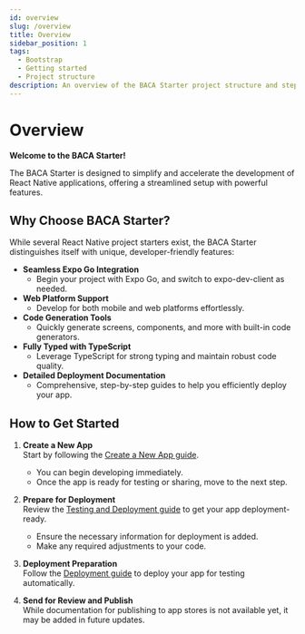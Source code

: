 ```yaml
---
id: overview
slug: /overview
title: Overview
sidebar_position: 1
tags:
  - Bootstrap
  - Getting started
  - Project structure
description: An overview of the BACA Starter project structure and steps to begin developing your React Native app.
---
```


# Overview

**Welcome to the BACA Starter!**

The BACA Starter is designed to simplify and accelerate the development of React Native applications, offering a streamlined setup with powerful features.

## Why Choose BACA Starter?

While several React Native project starters exist, the BACA Starter distinguishes itself with unique, developer-friendly features:

- **Seamless Expo Go Integration**
  - Begin your project with Expo Go, and switch to expo-dev-client as needed.
- **Web Platform Support**
  - Develop for both mobile and web platforms effortlessly.
- **Code Generation Tools**
  - Quickly generate screens, components, and more with built-in code generators.
- **Fully Typed with TypeScript**
  - Leverage TypeScript for strong typing and maintain robust code quality.
- **Detailed Deployment Documentation**
  - Comprehensive, step-by-step guides to help you efficiently deploy your app.

## How to Get Started

1. **Create a New App**  
   Start by following the [Create a New App guide](/docs/bootstrap/create-new-app).

   - You can begin developing immediately.
   - Once the app is ready for testing or sharing, move to the next step.

2. **Prepare for Deployment**  
   Review the [Testing and Deployment guide](/docs/bootstrap/testing) to get your app deployment-ready.

   - Ensure the necessary information for deployment is added.
   - Make any required adjustments to your code.

3. **Deployment Preparation**  
   Follow the [Deployment guide](/docs/deploy/intro) to deploy your app for testing automatically.

4. **Send for Review and Publish**  
   While documentation for publishing to app stores is not available yet, it may be added in future updates.
